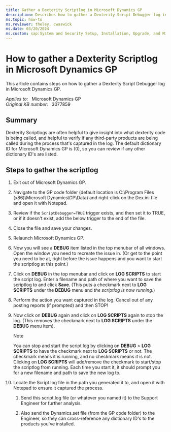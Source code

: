 ```yaml
---
title: Gather a Dexterity Scriptlog in Microsoft Dynamics GP
description: Describes how to gather a Dexterity Script Debugger log in Microsoft Dynamics GP.
ms.topic: how-to
ms.reviewer: theley, cwaswick
ms.date: 03/20/2024
ms.custom: sap:System and Security Setup, Installation, Upgrade, and Migrations
---
```

# How to gather a Dexterity Scriptlog in Microsoft Dynamics GP

This article contains steps on how to gather a Dexterity Script Debugger log in Microsoft Dynamics GP.

_Applies to:_ &nbsp; Microsoft Dynamics GP  
_Original KB number:_ &nbsp; 3077859

## Summary

Dexterity Scriptlogs are often helpful to give insight into what dexterity code is being called, and helpful to verify if any third-party products are being called during the process that's captured in the log. The default dictionary ID for Microsoft Dynamics GP is (0), so you can review if any other dictionary ID's are listed.

## Steps to gather the scriptlog

1. Exit out of Microsoft Dynamics GP.

2. Navigate to the GP code folder (default location is C:\\Program Files (x86)\\Microsoft Dynamics\\GP\\Data) and right-click on the Dex.ini file and open it with Notepad.

3. Review if the `ScriptDebugger=TRUE` trigger exists, and then set it to TRUE, or if it doesn't exist, add the below trigger to the end of the file.

4. Close the file and save your changes.

5. Relaunch Microsoft Dynamics GP.

6. Now you will see a **DEBUG** item listed in the top menubar of all windows. Open the window you need to recreate the issue in. (Or get to the point you need to be at, right before the issue happens and you want to start the scriptlog at this point.)

7. Click on **DEBUG** in the top menubar and click on **LOG SCRIPTS** to start the script log. Enter a filename and path of where you want to save the scriptlog to and click **Save**. (This puts a checkmark next to **LOG SCRIPTS** under the **DEBUG** menu and *the scriptlog is now running*.)

8. Perform the action you want captured in the log. Cancel out of any posting reports (if prompted) and then STOP!

9. Now click on **DEBUG** again and click on **LOG SCRIPTS** again to stop the log. (This removes the checkmark next to **LOG SCRIPTS** under the **DEBUG** menu item).

    > [!NOTE]
    > You can stop and start the script log by clicking on **DEBUG** > **LOG SCRIPTS** to have the checkmark next to **LOG SCRIPTS** or not. The checkmark means it is running, and no checkmark means it is not. Clicking on **LOG SCRIPTS** will add/remove the checkmark to start/stop the scriptlog from running. Each time you start it, it should prompt you for a new filename and path to save the new log to.

10. Locate the Script.log file in the path you generated it to, and open it with Notepad to ensure it captured the process.
    1. Send this script.log file (or whatever you named it) to the Support Engineer for further analysis.

    2. Also send the Dynamics.set file (from the GP code folder) to the Engineer, so they can cross-reference any dictionary ID's to the products you've installed.
